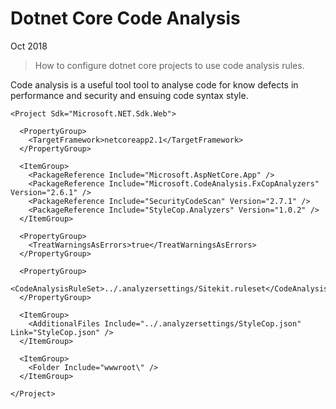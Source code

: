 # Dotnet Core Code Analysis

Oct 2018

> How to configure dotnet core projects to use code analysis rules.

Code analysis is a useful tool tool to analyse code for know defects in performance and security and ensuing code syntax style. 

```
<Project Sdk="Microsoft.NET.Sdk.Web">

  <PropertyGroup>
    <TargetFramework>netcoreapp2.1</TargetFramework>
  </PropertyGroup>

  <ItemGroup>
    <PackageReference Include="Microsoft.AspNetCore.App" />
    <PackageReference Include="Microsoft.CodeAnalysis.FxCopAnalyzers" Version="2.6.1" />
    <PackageReference Include="SecurityCodeScan" Version="2.7.1" />
    <PackageReference Include="StyleCop.Analyzers" Version="1.0.2" />
  </ItemGroup>

  <PropertyGroup>
    <TreatWarningsAsErrors>true</TreatWarningsAsErrors>
  </PropertyGroup>

  <PropertyGroup>
    <CodeAnalysisRuleSet>../.analyzersettings/Sitekit.ruleset</CodeAnalysisRuleSet>
  </PropertyGroup>

  <ItemGroup>
    <AdditionalFiles Include="../.analyzersettings/StyleCop.json" Link="StyleCop.json" />
  </ItemGroup>

  <ItemGroup>
    <Folder Include="wwwroot\" />
  </ItemGroup>

</Project>
```